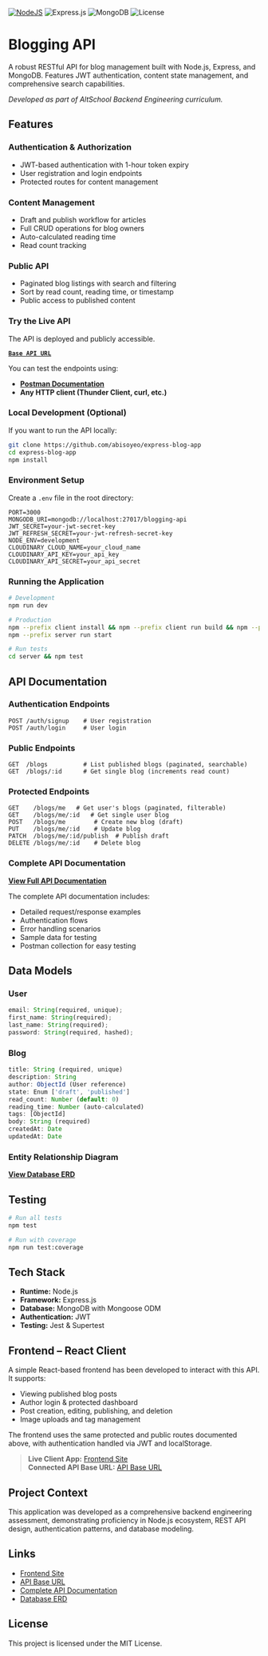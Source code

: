 [![NodeJS](https://img.shields.io/badge/Node.js-6DA55F?logo=node.js&logoColor=white)](#) ![Express.js](https://img.shields.io/badge/Express.js-%23404d59.svg?logo=express&logoColor=%2361DAFB) ![MongoDB](https://img.shields.io/badge/MongoDB-Mongoose-green) ![License](https://img.shields.io/badge/license-MIT-blue)

# Blogging API

A robust RESTful API for blog management built with Node.js, Express, and MongoDB. Features JWT authentication, content state management, and comprehensive search capabilities.

_Developed as part of AltSchool Backend Engineering curriculum._

## Features

### Authentication & Authorization

- JWT-based authentication with 1-hour token expiry
- User registration and login endpoints
- Protected routes for content management

### Content Management

- Draft and publish workflow for articles
- Full CRUD operations for blog owners
- Auto-calculated reading time
- Read count tracking

### Public API

- Paginated blog listings with search and filtering
- Sort by read count, reading time, or timestamp
- Public access to published content

### Try the Live API

The API is deployed and publicly accessible.

**[`Base API URL`](https://abisoye-express-blog-app.onrender.com/api/)**

You can test the endpoints using:

- **[Postman Documentation](https://documenter.getpostman.com/view/23219595/2sB2x6mrsi)**
- **Any HTTP client (Thunder Client, curl, etc.)**


### Local Development (Optional)

If you want to run the API locally:

```bash
git clone https://github.com/abisoyeo/express-blog-app
cd express-blog-app
npm install
```

### Environment Setup

Create a `.env` file in the root directory:

```env
PORT=3000
MONGODB_URI=mongodb://localhost:27017/blogging-api
JWT_SECRET=your-jwt-secret-key
JWT_REFRESH_SECRET=your-jwt-refresh-secret-key
NODE_ENV=development
CLOUDINARY_CLOUD_NAME=your_cloud_name
CLOUDINARY_API_KEY=your_api_key
CLOUDINARY_API_SECRET=your_api_secret
```

### Running the Application

```bash
# Development
npm run dev

# Production
npm --prefix client install && npm --prefix client run build && npm --prefix server install
npm --prefix server run start

# Run tests
cd server && npm test
```

## API Documentation

### Authentication Endpoints

```
POST /auth/signup    # User registration
POST /auth/login     # User login
```

### Public Endpoints

```
GET  /blogs          # List published blogs (paginated, searchable)
GET  /blogs/:id      # Get single blog (increments read count)
```

### Protected Endpoints

```
GET    /blogs/me   # Get user's blogs (paginated, filterable)
GET    /blogs/me/:id   # Get single user blog
POST   /blogs/me        # Create new blog (draft)
PUT    /blogs/me/:id    # Update blog
PATCH  /blogs/me/:id/publish  # Publish draft
DELETE /blogs/me/:id    # Delete blog
```

### Complete API Documentation

**[View Full API Documentation](https://documenter.getpostman.com/view/23219595/2sB2x6mrsi)**

The complete API documentation includes:

- Detailed request/response examples
- Authentication flows
- Error handling scenarios
- Sample data for testing
- Postman collection for easy testing

## Data Models

### User

```javascript
email: String(required, unique);
first_name: String(required);
last_name: String(required);
password: String(required, hashed);
```

### Blog

```javascript
title: String (required, unique)
description: String
author: ObjectId (User reference)
state: Enum ['draft', 'published']
read_count: Number (default: 0)
reading_time: Number (auto-calculated)
tags: [ObjectId]
body: String (required)
createdAt: Date
updatedAt: Date
```

### Entity Relationship Diagram

**[View Database ERD](https://drawsql.app/teams/-4258/diagrams/abisoye-blogapierd-exam)**

## Testing

```bash
# Run all tests
npm test

# Run with coverage
npm run test:coverage
```

## Tech Stack

- **Runtime:** Node.js
- **Framework:** Express.js
- **Database:** MongoDB with Mongoose ODM
- **Authentication:** JWT
- **Testing:** Jest & Supertest

## Frontend – React Client

A simple React-based frontend has been developed to interact with this API. It supports:

- Viewing published blog posts
- Author login & protected dashboard
- Post creation, editing, publishing, and deletion
- Image uploads and tag management

The frontend uses the same protected and public routes documented above, with authentication handled via JWT and localStorage.

> **Live Client App:** [Frontend Site](https://abisoye-express-blog-app.onrender.com)  
> **Connected API Base URL:** [API Base URL](https://abisoye-express-blog-app.onrender.com/api/blogs)

## Project Context

This application was developed as a comprehensive backend engineering assessment, demonstrating proficiency in Node.js ecosystem, REST API design, authentication patterns, and database modeling.

## Links

- [Frontend Site](https://abisoye-express-blog-app.onrender.com)
- [API Base URL](https://abisoye-express-blog-app.onrender.com/api/blogs)
- [Complete API Documentation](https://documenter.getpostman.com/view/23219595/2sB2x6mrsi)
- [Database ERD](https://drawsql.app/teams/-4258/diagrams/abisoye-blogapierd-exam)

## License

This project is licensed under the MIT License.
